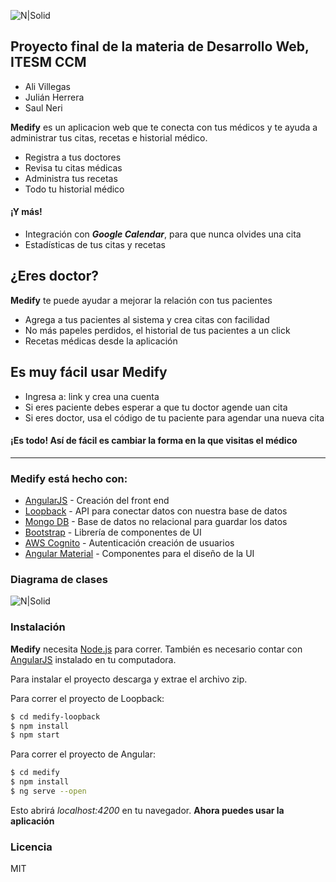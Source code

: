 
![N|Solid](https://gdurl.com/PtR2)
## Proyecto final de la materia de Desarrollo Web, ITESM CCM
  - Ali Villegas
  - Julián Herrera
  - Saul Neri

**Medify** es un aplicacion web que te conecta con tus médicos y te ayuda a administrar tus citas, recetas e historial médico.
  - Registra a tus doctores
  - Revisa tu citas médicas
  - Administra tus recetas
  - Todo tu historial médico 
#### ¡Y más!
  - Integración con ***Google Calendar***, para que nunca olvides una cita
  - Estadísticas de tus citas y recetas

## ¿Eres doctor?
**Medify** te puede ayudar a mejorar la relación con tus pacientes
  - Agrega a tus pacientes al sistema y crea citas con facilidad
  - No más papeles perdidos, el historial de tus pacientes a un click
  - Recetas médicas desde la aplicación

## Es muy fácil usar **Medify**

  - Ingresa a: link y crea una cuenta
  - Si eres paciente debes esperar a que tu doctor agende uan cita
  - Si eres doctor, usa el código de tu paciente para agendar una nueva cita
  
#### ¡Es todo! Así de fácil es cambiar la forma en la que visitas el médico

---------------------

### **Medify** está hecho con: 

* [AngularJS] - Creación del front end
* [Loopback] - API para conectar datos con nuestra base de datos
* [Mongo DB] - Base de datos no relacional para guardar los datos
* [Bootstrap] - Librería de componentes de UI
* [AWS Cognito] - Autenticación creación de usuarios
* [Angular Material] - Componentes para el diseño de la UI

### Diagrama de clases
![N|Solid](https://gdurl.com/LMuM)

### Instalación

**Medify** necesita [Node.js](https://nodejs.org/) para correr.
También es necesario contar con [AngularJS] instalado en tu computadora.  

Para instalar  el proyecto descarga y extrae el archivo zip.

Para correr el proyecto de Loopback: 
```sh
$ cd medify-loopback 
$ npm install 
$ npm start
```
Para correr el proyecto de Angular: 
```sh
$ cd medify 
$ npm install 
$ ng serve --open
```
Esto abrirá *localhost:4200* en tu navegador. **Ahora puedes usar la aplicación**

### Licencia
MIT


[//]: # 
   [Mongo DB]: <https://www.mongodb.com/>
   [Loopback]: <https://loopback.io/>
   [Bootstrap]: <https://getbootstrap.com/>
   [AWS Cognito]: <https://aws.amazon.com/cognito/>
   [AngularJS]: <http://angularjs.org>
   [Angular Material]: <https://material.angular.io/>



